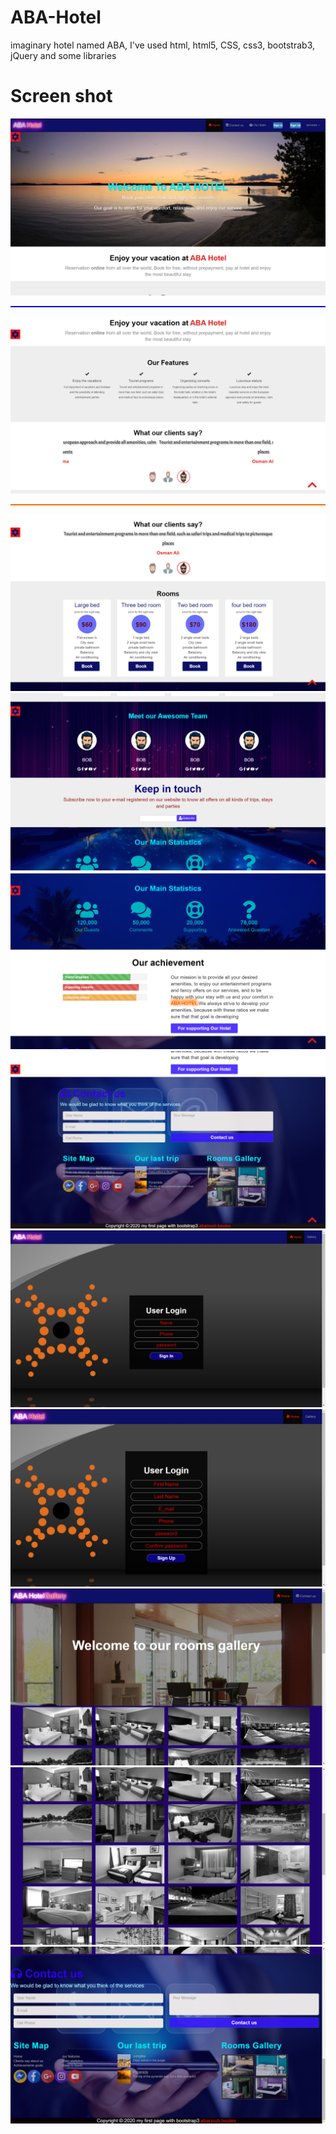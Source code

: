 # ABA-Hotel
 imaginary hotel named ABA, I've used html, html5, CSS, css3, bootstrab3, jQuery and some libraries
 <h1>Screen shot</h1>
<img src="Screenshot (367).png" alt="Flowers in Chania">
<hr style="height:2px;border-width:0;color:blue;background-color:blue;">
<img src="Screenshot (368).png" alt="Flowers in Chania">
<hr style="height:2px;border-width:0;color:gray;background-color:#ff6a00;">
<img src="Screenshot (369).png" alt="Flowers in Chania">
<img src="Screenshot (370).png" alt="Flowers in Chania">
<img src="Screenshot (371).png" alt="Flowers in Chania">
<img src="Screenshot (372).png" alt="Flowers in Chania">
<img src="Screenshot (373).png" alt="Flowers in Chania">
<img src="Screenshot (374).png" alt="Flowers in Chania">
<img src="Screenshot (375).png" alt="Flowers in Chania">
<img src="Screenshot (376).png" alt="Flowers in Chania">
<img src="Screenshot (377).png" alt="Flowers in Chania">
